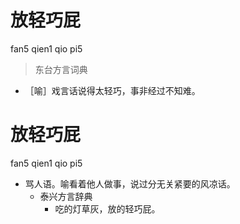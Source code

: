 # 放轻巧屁
fan5 qien1 qio pi5
> 东台方言词典
- ［喻］戏言话说得太轻巧，事非经过不知难。

# 放轻巧屁
fan5 qien1 qio pi5
+ 骂人语。喻看着他人做事，说过分无关紧要的风凉话。
  * 泰兴方言辞典
    - 吃的灯草灰，放的轻巧屁。
